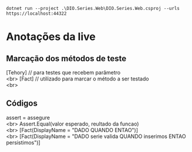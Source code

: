 ```
dotnet run --project .\DIO.Series.Web\DIO.Series.Web.csproj --urls https://localhost:44322
```

# Anotações da live


## Marcação dos métodos de teste
[Tehory] // para testes que recebem parâmetro
<br><br\>
[Fact] // utilizado para marcar o método a ser testado
<br><br\>

## Códigos
assert = assegure 
<br><br\>
Assert.Equal(valor esperado, reultado da funcao)
<br><br\>
[Fact(DisplayName = "DADO QUANDO ENTAO")]
<br><br\>
[Fact(DisplayName = "DADO serie valida QUANDO inserimos ENTAO persistimos")]
